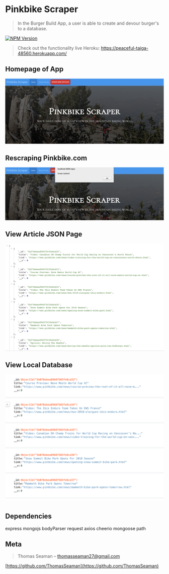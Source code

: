 # Pinkbike Scraper
> In the Burger Build App, a user is able to create and devour burger's to a database. 

[![NPM Version][npm-image]][npm-url]

> Check out the functionality live Heroku: https://peaceful-taiga-48560.herokuapp.com/

## Homepage of App
![](./public/assets/images/pinkbikescraperhp.jpg)

## Rescraping Pinkbike.com
![](./public/assets/images/rescrapedatabase.jpg)

## View Article JSON Page
![](./public/assets/images/json.jpg)

## View Local Database
![](./public/assets/images/database.jpg)

## Dependencies

express
mongojs
bodyParser
request
axios
cheerio
mongoose
path

## Meta

> Thomas Seaman – thomasseaman27@gmail.com

[https://github.com/ThomasSeaman](https://github.com/ThomasSeaman)


<!-- Markdown link & img dfn's -->
[npm-image]: https://img.shields.io/npm/v/datadog-metrics.svg?style=flat-square
[npm-url]: https://npmjs.org/package/datadog-metrics
[npm-downloads]: https://img.shields.io/npm/dm/datadog-metrics.svg?style=flat-square
